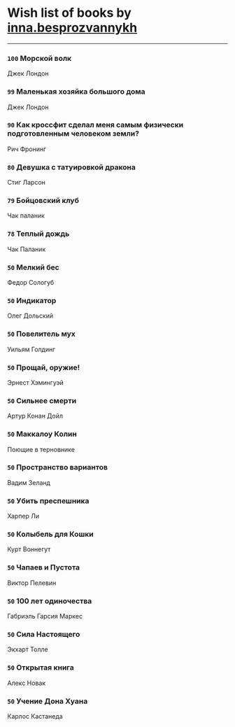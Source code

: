 # Wish list of books by [inna.besprozvannykh](http://openid.yandex.ru/inna.besprozvannykh/)
---

### `100` Морской волк
Джек Лондон

### `99` Маленькая хозяйка большого дома
Джек Лондон

### `90` Как кроссфит сделал меня самым физически подготовленным человеком земли?
Рич Фронинг

### `80` Девушка с татуировкой дракона
Стиг Ларсон

### `79` Бойцовский клуб
Чак паланик

### `78` Теплый дождь
Чак Паланик

### `50` Мелкий бес
Федор Сологуб

### `50` Индикатор
Олег Дольский

### `50` Повелитель мух
Уильям Голдинг

### `50` Прощай, оружие!
Эрнест Хэмингуэй

### `50` Сильнее смерти
Артур Конан Дойл

### `50` Маккалоу Колин
Поющие в терновнике

### `50` Пространство вариантов
Вадим Зеланд

### `50` Убить преспешника
Харпер Ли

### `50` Колыбель для Кошки
Курт Воннегут

### `50` Чапаев и Пустота
Виктор Пелевин

### `50` 100 лет одиночества
Габриэль Гарсия Маркес

### `50` Сила Настоящего
Экхарт Толле

### `50` Открытая книга
Алекс Новак

### `50` Учение Дона Хуана
Карлос Кастанеда

